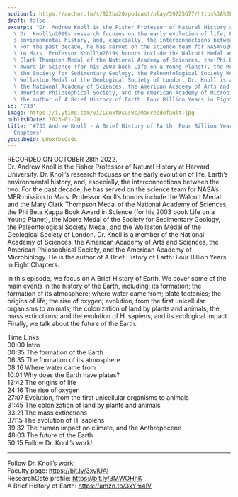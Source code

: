 ```yaml
---
audiourl: https://anchor.fm/s/822ba20/podcast/play/59725677/https%3A%2F%2Fd3ctxlq1ktw2nl.cloudfront.net%2Fstaging%2F2022-9-28%2F316f5f40-ecdd-6c4c-449e-5e2b7af3514e.m4a
draft: false
excerpt: "Dr. Andrew Knoll is the Fisher Professor of Natural History at Harvard University.\
  \ Dr. Knoll\u2019s research focuses on the early evolution of life, Earth\u2019\
  s environmental history, and, especially, the interconnections between the two.\
  \ For the past decade, he has served on the science team for NASA\u2019s MER mission\
  \ to Mars. Professor Knoll\u2019s honors include the Walcott Medal and the Mary\
  \ Clark Thompson Medal of the National Academy of Sciences, the Phi Beta Kappa Book\
  \ Award in Science (for his 2003 book Life on a Young Planet), the Moore Medal of\
  \ the Society for Sedimentary Geology, the Paleontological Society Medal, and the\
  \ Wollaston Medal of the Geological Society of London. Dr. Knoll is a member of\
  \ the National Academy of Sciences, the American Academy of Arts and Sciences, the\
  \ American Philosophical Society, and the American Academy of Microbiology. He is\
  \ the author of A Brief History of Earth: Four Billion Years in Eight Chapters."
id: '733'
image: https://i.ytimg.com/vi/LUuxfDsGs0c/maxresdefault.jpg
publishDate: 2023-01-20
title: '#733 Andrew Knoll - A Brief History of Earth: Four Billion Years in Eight
  Chapters'
youtubeid: LUuxfDsGs0c
---
```

<div class="timelinks">

RECORDED ON OCTOBER 28th 2022.  
Dr. Andrew Knoll is the Fisher Professor of Natural History at Harvard University. Dr. Knoll’s research focuses on the early evolution of life, Earth’s environmental history, and, especially, the interconnections between the two. For the past decade, he has served on the science team for NASA’s MER mission to Mars. Professor Knoll’s honors include the Walcott Medal and the Mary Clark Thompson Medal of the National Academy of Sciences, the Phi Beta Kappa Book Award in Science (for his 2003 book Life on a Young Planet), the Moore Medal of the Society for Sedimentary Geology, the Paleontological Society Medal, and the Wollaston Medal of the Geological Society of London. Dr. Knoll is a member of the National Academy of Sciences, the American Academy of Arts and Sciences, the American Philosophical Society, and the American Academy of Microbiology. He is the author of A Brief History of Earth: Four Billion Years in Eight Chapters.

In this episode, we focus on A Brief History of Earth. We cover some of the main events in the history of the Earth, including: its formation; the formation of its atmosphere; where water came from; plate tectonics; the origins of life; the rise of oxygen; evolution, from the first unicellular organisms to animals; the colonization of land by plants and animals; the mass extinctions; and the evolution of H. sapiens, and its ecological impact. Finally, we talk about the future of the Earth.

Time Links:  
<time>00:00</time> Intro  
<time>00:35</time> The formation of the Earth  
<time>06:35</time> The formation of its atmosphere  
<time>08:16</time> Where water came from  
<time>10:01</time> Why does the Earth have plates?  
<time>12:42</time> The origins of life  
<time>24:16</time> The rise of oxygen  
<time>27:07</time> Evolution, from the first unicellular organisms to animals  
<time>31:45</time> The colonization of land by plants and animals  
<time>33:21</time> The mass extinctions  
<time>37:15</time> The evolution of H. sapiens  
<time>39:32</time> The human impact on climate, and the Anthropocene  
<time>48:03</time> The future of the Earth  
<time>50:15</time> Follow Dr. Knoll’s work!

---

Follow Dr. Knoll’s work:  
Faculty page: https://bit.ly/3xylUAl  
ResearchGate profile: https://bit.ly/3MWOHnK  
A Brief History of Earth: https://amzn.to/3xYm4lV
</div>

